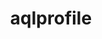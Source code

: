 ---
title: "aqlprofile"
layout: cache
categories: [package, develop-2025-07-13]
meta: {"compilers": ["none"], "num_specs": 2, "num_specs_by_stack": {"e4s": 2, "root": 2}, "oss": ["ubuntu22.04"], "platforms": ["linux"], "stacks": ["e4s", "root"], "targets": ["x86_64_v3"], "versions": ["6.4.1"]}
spec_details: [{"compiler": "none", "hash": "u7utytfzca446unavbhzeh36wtix6mtl", "os": "ubuntu22.04", "platform": "linux", "size": "-", "stacks": ["e4s", "root"], "target": "x86_64_v3", "variants": ["build_system=generic"], "versions": ["6.4.1"]}, {"compiler": "none", "hash": "zp4hprlybojscgiwohrbb7i6tvcznq6t", "os": "ubuntu22.04", "platform": "linux", "size": "-", "stacks": ["e4s", "root"], "target": "x86_64_v3", "variants": ["build_system=generic"], "versions": ["6.4.1"]}]
---